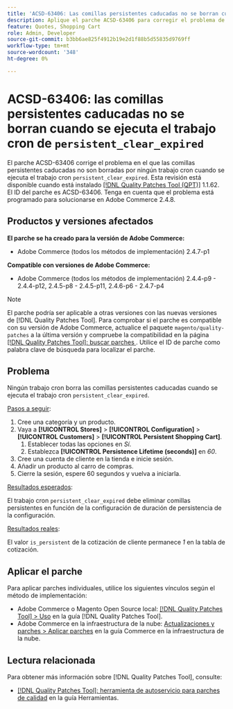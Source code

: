 ```yaml
---
title: 'ACSD-63406: Las comillas persistentes caducadas no se borran cuando se ejecuta el trabajo cron persistent_clear_expire'
description: Aplique el parche ACSD-63406 para corregir el problema de Adobe Commerce en el que ningún trabajo cron borra las comillas persistentes caducadas cuando se ejecuta el trabajo cron persistent_clear_expire.
feature: Quotes, Shopping Cart
role: Admin, Developer
source-git-commit: b3bb6ae825f4912b19e2d1f88b5d55835d9769ff
workflow-type: tm+mt
source-wordcount: '348'
ht-degree: 0%

---
```



# ACSD-63406: las comillas persistentes caducadas no se borran cuando se ejecuta el trabajo cron de `persistent_clear_expired`

El parche ACSD-63406 corrige el problema en el que las comillas persistentes caducadas no son borradas por ningún trabajo cron cuando se ejecuta el trabajo cron `persistent_clear_expired`. Esta revisión está disponible cuando está instalado [[!DNL Quality Patches Tool (QPT)]](/help/tools/quality-patches-tool/quality-patches-tool-to-self-serve-quality-patches.md) 1.1.62. El ID del parche es ACSD-63406. Tenga en cuenta que el problema está programado para solucionarse en Adobe Commerce 2.4.8.

## Productos y versiones afectados

**El parche se ha creado para la versión de Adobe Commerce:**

* Adobe Commerce (todos los métodos de implementación) 2.4.7-p1

**Compatible con versiones de Adobe Commerce:**

* Adobe Commerce (todos los métodos de implementación) 2.4.4-p9 - 2.4.4-p12, 2.4.5-p8 - 2.4.5-p11, 2.4.6-p6 - 2.4.7-p4

>[!NOTE]
>
>El parche podría ser aplicable a otras versiones con las nuevas versiones de [!DNL Quality Patches Tool]. Para comprobar si el parche es compatible con su versión de Adobe Commerce, actualice el paquete `magento/quality-patches` a la última versión y compruebe la compatibilidad en la página [[!DNL Quality Patches Tool]: buscar parches ](https://experienceleague.adobe.com/tools/commerce-quality-patches/index.html?lang=es). Utilice el ID de parche como palabra clave de búsqueda para localizar el parche.

## Problema

Ningún trabajo cron borra las comillas persistentes caducadas cuando se ejecuta el trabajo cron `persistent_clear_expired`.

<u>Pasos a seguir</u>:

1. Cree una categoría y un producto.
1. Vaya a **[!UICONTROL Stores]** > **[!UICONTROL Configuration]** > **[!UICONTROL Customers]** > **[!UICONTROL Persistent Shopping Cart]**.
   1. Establecer todas las opciones en *Sí*.
   1. Establezca **[!UICONTROL Persistence Lifetime (seconds)]** en *60*.
1. Cree una cuenta de cliente en la tienda e inicie sesión.
1. Añadir un producto al carro de compras.
1. Cierre la sesión, espere 60 segundos y vuelva a iniciarla.

<u>Resultados esperados</u>:

El trabajo cron `persistent_clear_expired` debe eliminar comillas persistentes en función de la configuración de duración de persistencia de la configuración.

<u>Resultados reales</u>:

El valor `is_persistent` de la cotización de cliente permanece *1* en la tabla de cotización.

## Aplicar el parche

Para aplicar parches individuales, utilice los siguientes vínculos según el método de implementación:

* Adobe Commerce o Magento Open Source local: [[!DNL Quality Patches Tool] > Uso](/help/tools/quality-patches-tool/usage.md) en la guía [!DNL Quality Patches Tool].
* Adobe Commerce en la infraestructura de la nube: [Actualizaciones y parches > Aplicar parches](https://experienceleague.adobe.com/docs/commerce-cloud-service/user-guide/develop/upgrade/apply-patches.html?lang=es) en la guía Commerce en la infraestructura de la nube.


## Lectura relacionada

Para obtener más información sobre [!DNL Quality Patches Tool], consulte:

* [[!DNL Quality Patches Tool]: herramienta de autoservicio para parches de calidad](/help/tools/quality-patches-tool/quality-patches-tool-to-self-serve-quality-patches.md) en la guía Herramientas.
